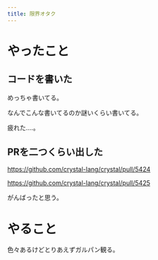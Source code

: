 ```yaml
---
title: 限界オタク
---
```


# やったこと

## コードを書いた

めっちゃ書いてる。

なんでこんな書いてるのか謎いくらい書いてる。

疲れた‥‥。

## PRを二つくらい出した

https://github.com/crystal-lang/crystal/pull/5424

https://github.com/crystal-lang/crystal/pull/5425

がんばったと思う。

# やること

色々あるけどとりあえずガルパン観る。
